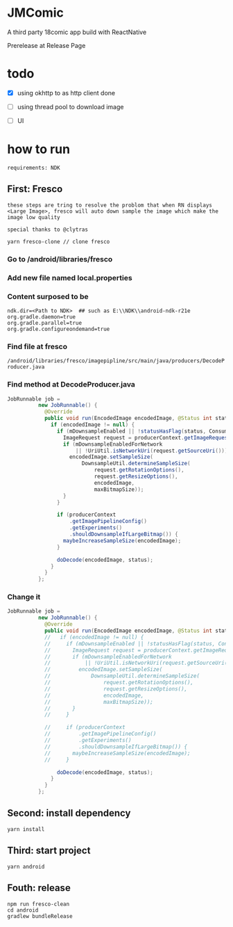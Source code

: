 # JMComic
A third party 18comic app build with ReactNative

Prerelease at Release Page

# todo

- [x] using okhttp to as http client done
- [ ] using thread pool to download image
- [ ] UI


# how to run

`requirements: NDK`

## First: Fresco
`these steps are tring to resolve the problom that when RN displays <Large Image>, fresco will auto down sample the image which make the image low quality`


`special thanks to @clytras`

```
yarn fresco-clone // clone fresco
```
### Go to /android/libraries/fresco

### Add new file named   local.properties

### Content surposed to be
```
ndk.dir=<Path to NDK>  ## such as E:\\NDK\\android-ndk-r21e
org.gradle.daemon=true
org.gradle.parallel=true
org.gradle.configureondemand=true
```

### Find file at fresco
`/android/libraries/fresco/imagepipline/src/main/java/producers/DecodeProducer.java`

### Find method <ProgressiveDecoder> at DecodeProducer.java

``` java
JobRunnable job =
          new JobRunnable() {
            @Override
            public void run(EncodedImage encodedImage, @Status int status) {
              if (encodedImage != null) {
                if (mDownsampleEnabled || !statusHasFlag(status, Consumer.IS_RESIZING_DONE)) {
                  ImageRequest request = producerContext.getImageRequest();
                  if (mDownsampleEnabledForNetwork
                      || !UriUtil.isNetworkUri(request.getSourceUri())) {
                    encodedImage.setSampleSize(
                        DownsampleUtil.determineSampleSize(
                            request.getRotationOptions(),
                            request.getResizeOptions(),
                            encodedImage,
                            maxBitmapSize));
                  }
                }

                if (producerContext
                    .getImagePipelineConfig()
                    .getExperiments()
                    .shouldDownsampleIfLargeBitmap()) {
                  maybeIncreaseSampleSize(encodedImage);
                }

                doDecode(encodedImage, status);
              }
            }
          };
```

### Change it
``` java
JobRunnable job =
          new JobRunnable() {
            @Override
            public void run(EncodedImage encodedImage, @Status int status) {
            //   if (encodedImage != null) {
            //     if (mDownsampleEnabled || !statusHasFlag(status, Consumer.IS_RESIZING_DONE)) {
            //       ImageRequest request = producerContext.getImageRequest();
            //       if (mDownsampleEnabledForNetwork
            //           || !UriUtil.isNetworkUri(request.getSourceUri())) {
            //         encodedImage.setSampleSize(
            //             DownsampleUtil.determineSampleSize(
            //                 request.getRotationOptions(),
            //                 request.getResizeOptions(),
            //                 encodedImage,
            //                 maxBitmapSize));
            //       }
            //     }

            //     if (producerContext
            //         .getImagePipelineConfig()
            //         .getExperiments()
            //         .shouldDownsampleIfLargeBitmap()) {
            //       maybeIncreaseSampleSize(encodedImage);
            //     }

                doDecode(encodedImage, status);
              }
            }
          };
```

## Second: install dependency
```
yarn install
```

## Third: start project
```
yarn android
```


## Fouth: release
```
npm run fresco-clean
cd android
gradlew bundleRelease
```